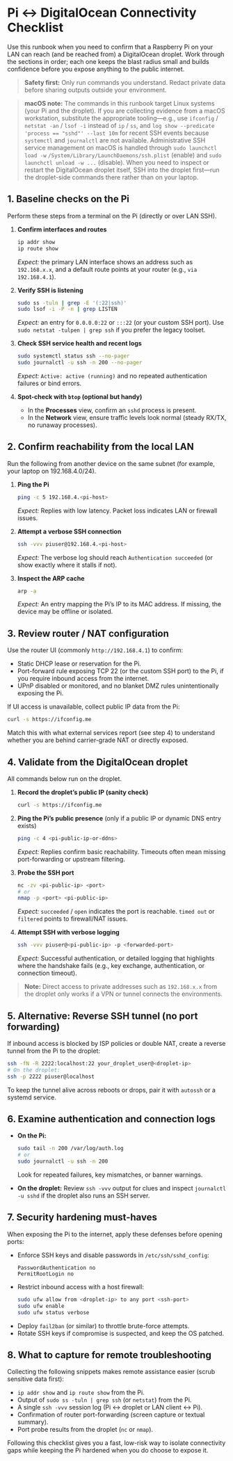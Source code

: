 # Pi ↔ DigitalOcean Connectivity Checklist

Use this runbook when you need to confirm that a Raspberry Pi on your LAN can reach (and be reached from) a DigitalOcean droplet. Work through the sections in order; each one keeps the blast radius small and builds confidence before you expose anything to the public internet.

> **Safety first:** Only run commands you understand. Redact private data before sharing outputs outside your environment.

> **macOS note:** The commands in this runbook target Linux systems (your Pi and the droplet). If you are collecting evidence from a
> macOS workstation, substitute the appropriate tooling—e.g., use `ifconfig` / `netstat -an` / `lsof -i` instead of `ip` / `ss`,
> and `log show --predicate 'process == "sshd"' --last 10m` for recent SSH events because `systemctl` and `journalctl` are not
> available. Administrative SSH service management on macOS is handled through `sudo launchctl load -w`
> `/System/Library/LaunchDaemons/ssh.plist` (enable) and `sudo launchctl unload -w ...` (disable). When you need to inspect or
> restart the DigitalOcean droplet itself, SSH into the droplet first—run the droplet-side commands there rather than on your
> laptop.

## 1. Baseline checks on the Pi
Perform these steps from a terminal on the Pi (directly or over LAN SSH).

1. **Confirm interfaces and routes**
   ```bash
   ip addr show
   ip route show
   ```
   *Expect:* the primary LAN interface shows an address such as `192.168.x.x`, and a default route points at your router (e.g., `via 192.168.4.1`).

2. **Verify SSH is listening**
   ```bash
   sudo ss -tuln | grep -E '(:22|ssh)'
   sudo lsof -i -P -n | grep LISTEN
   ```
   *Expect:* an entry for `0.0.0.0:22` or `:::22` (or your custom SSH port). Use `sudo netstat -tulpen | grep ssh` if you prefer the legacy toolset.

3. **Check SSH service health and recent logs**
   ```bash
   sudo systemctl status ssh --no-pager
   sudo journalctl -u ssh -n 200 --no-pager
   ```
   *Expect:* `Active: active (running)` and no repeated authentication failures or bind errors.

4. **Spot-check with `btop` (optional but handy)**
   * In the **Processes** view, confirm an `sshd` process is present.
   * In the **Network** view, ensure traffic levels look normal (steady RX/TX, no runaway processes).

## 2. Confirm reachability from the local LAN
Run the following from another device on the same subnet (for example, your laptop on 192.168.4.0/24).

1. **Ping the Pi**
   ```bash
   ping -c 5 192.168.4.<pi-host>
   ```
   *Expect:* Replies with low latency. Packet loss indicates LAN or firewall issues.

2. **Attempt a verbose SSH connection**
   ```bash
   ssh -vvv piuser@192.168.4.<pi-host>
   ```
   *Expect:* The verbose log should reach `Authentication succeeded` (or show exactly where it stalls if not).

3. **Inspect the ARP cache**
   ```bash
   arp -a
   ```
   *Expect:* An entry mapping the Pi’s IP to its MAC address. If missing, the device may be offline or isolated.

## 3. Review router / NAT configuration
Use the router UI (commonly `http://192.168.4.1`) to confirm:

- Static DHCP lease or reservation for the Pi.
- Port-forward rule exposing TCP 22 (or the custom SSH port) to the Pi, if you require inbound access from the internet.
- UPnP disabled or monitored, and no blanket DMZ rules unintentionally exposing the Pi.

If UI access is unavailable, collect public IP data from the Pi:
```bash
curl -s https://ifconfig.me
```
Match this with what external services report (see step 4) to understand whether you are behind carrier-grade NAT or directly exposed.

## 4. Validate from the DigitalOcean droplet
All commands below run on the droplet.

1. **Record the droplet’s public IP (sanity check)**
   ```bash
   curl -s https://ifconfig.me
   ```

2. **Ping the Pi’s public presence** (only if a public IP or dynamic DNS entry exists)
   ```bash
   ping -c 4 <pi-public-ip-or-ddns>
   ```
   *Expect:* Replies confirm basic reachability. Timeouts often mean missing port-forwarding or upstream filtering.

3. **Probe the SSH port**
   ```bash
   nc -zv <pi-public-ip> <port>
   # or
   nmap -p <port> <pi-public-ip>
   ```
   *Expect:* `succeeded` / `open` indicates the port is reachable. `timed out` or `filtered` points to firewall/NAT issues.

4. **Attempt SSH with verbose logging**
   ```bash
   ssh -vvv piuser@<pi-public-ip> -p <forwarded-port>
   ```
   *Expect:* Successful authentication, or detailed logging that highlights where the handshake fails (e.g., key exchange, authentication, or connection timeout).

> **Note:** Direct access to private addresses such as `192.168.x.x` from the droplet only works if a VPN or tunnel connects the environments.

## 5. Alternative: Reverse SSH tunnel (no port forwarding)
If inbound access is blocked by ISP policies or double NAT, create a reverse tunnel from the Pi to the droplet:

```bash
ssh -fN -R 2222:localhost:22 your_droplet_user@<droplet-ip>
# On the droplet:
ssh -p 2222 piuser@localhost
```

To keep the tunnel alive across reboots or drops, pair it with `autossh` or a systemd service.

## 6. Examine authentication and connection logs

- **On the Pi:**
  ```bash
  sudo tail -n 200 /var/log/auth.log
  # or
  sudo journalctl -u ssh -n 200
  ```
  Look for repeated failures, key mismatches, or banner warnings.

- **On the droplet:**
  Review `ssh -vvv` output for clues and inspect `journalctl -u sshd` if the droplet also runs an SSH server.

## 7. Security hardening must-haves
When exposing the Pi to the internet, apply these defenses before opening ports:

- Enforce SSH keys and disable passwords in `/etc/ssh/sshd_config`:
  ```
  PasswordAuthentication no
  PermitRootLogin no
  ```
- Restrict inbound access with a host firewall:
  ```bash
  sudo ufw allow from <droplet-ip> to any port <ssh-port>
  sudo ufw enable
  sudo ufw status verbose
  ```
- Deploy `fail2ban` (or similar) to throttle brute-force attempts.
- Rotate SSH keys if compromise is suspected, and keep the OS patched.

## 8. What to capture for remote troubleshooting
Collecting the following snippets makes remote assistance easier (scrub sensitive data first):

- `ip addr show` and `ip route show` from the Pi.
- Output of `sudo ss -tuln | grep ssh` (or `netstat`) from the Pi.
- A single `ssh -vvv` session log (Pi ↔ droplet or LAN client ↔ Pi).
- Confirmation of router port-forwarding (screen capture or textual summary).
- Port probe results from the droplet (`nc` or `nmap`).

Following this checklist gives you a fast, low-risk way to isolate connectivity gaps while keeping the Pi hardened when you do choose to expose it.
